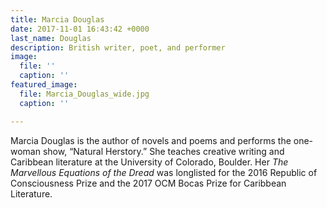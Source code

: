 ```yaml
---
title: Marcia Douglas
date: 2017-11-01 16:43:42 +0000
last_name: Douglas
description: British writer, poet, and performer
image:
  file: ''
  caption: ''
featured_image:
  file: Marcia_Douglas_wide.jpg
  caption: ''

---
```

Marcia Douglas is  the  author  of  novels  and  poems  and  performs  the  one-woman show, “Natural Herstory.” She teaches creative writing and Caribbean literature at the University of Colorado, Boulder. Her _The Marvellous Equations of the Dread_ was longlisted for the 2016 Republic of Consciousness Prize and the 2017 OCM Bocas Prize for Caribbean Literature.